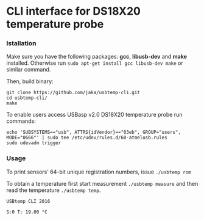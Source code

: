 # CLI interface for DS18X20 temperature probe 

### Istallation

Make sure you have the following packages: __gcc__, __libusb-dev__ and __make__ installed. Otherwise run `sudo apt-get install gcc libusb-dev make` or similar command.

Then, build binary:

```
git clone https://github.com/jaka/usbtemp-cli.git
cd usbtemp-cli/
make
```

To enable users access USBasp v2.0 DS18X20 temperature probe run commands:

```
echo 'SUBSYSTEMS=="usb", ATTRS{idVendor}=="03eb", GROUP="users", MODE="0666"' | sudo tee /etc/udev/rules.d/60-atmelusb.rules
sudo udevadm trigger
```

### Usage

To print sensors' 64-bit unique registration numbers, issue
`./usbtemp rom`

To obtain a temperature first start measurement `./usbtemp measure` and then read the temperature `./usbtemp temp`.

```
USBtemp CLI 2016

S:0 T: 19.00 °C
```
